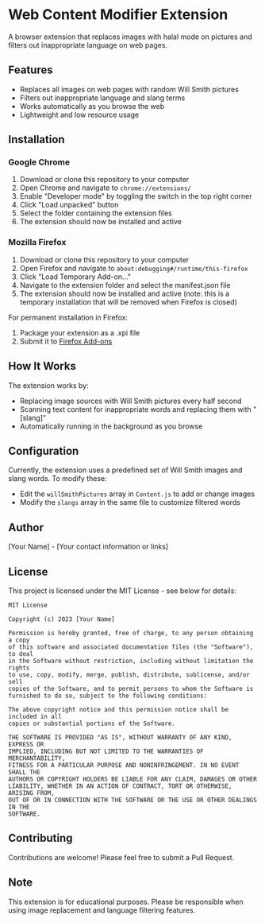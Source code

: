 # Web Content Modifier Extension

A browser extension that replaces images with halal mode on pictures and filters out inappropriate language on web pages.

## Features

- Replaces all images on web pages with random Will Smith pictures
- Filters out inappropriate language and slang terms
- Works automatically as you browse the web
- Lightweight and low resource usage

## Installation

### Google Chrome

1. Download or clone this repository to your computer
2. Open Chrome and navigate to `chrome://extensions/`
3. Enable "Developer mode" by toggling the switch in the top right corner
4. Click "Load unpacked" button
5. Select the folder containing the extension files
6. The extension should now be installed and active

### Mozilla Firefox

1. Download or clone this repository to your computer
2. Open Firefox and navigate to `about:debugging#/runtime/this-firefox`
3. Click "Load Temporary Add-on..."
4. Navigate to the extension folder and select the manifest.json file
5. The extension should now be installed and active (note: this is a temporary installation that will be removed when Firefox is closed)

For permanent installation in Firefox:

1. Package your extension as a .xpi file
2. Submit it to [Firefox Add-ons](https://addons.mozilla.org/developers/)

## How It Works

The extension works by:

- Replacing image sources with Will Smith pictures every half second
- Scanning text content for inappropriate words and replacing them with "[slang]"
- Automatically running in the background as you browse

## Configuration

Currently, the extension uses a predefined set of Will Smith images and slang words. To modify these:

- Edit the `willSmithPictures` array in `Content.js` to add or change images
- Modify the `slangs` array in the same file to customize filtered words

## Author

[Your Name] - [Your contact information or links]

## License

This project is licensed under the MIT License - see below for details:

```
MIT License

Copyright (c) 2023 [Your Name]

Permission is hereby granted, free of charge, to any person obtaining a copy
of this software and associated documentation files (the "Software"), to deal
in the Software without restriction, including without limitation the rights
to use, copy, modify, merge, publish, distribute, sublicense, and/or sell
copies of the Software, and to permit persons to whom the Software is
furnished to do so, subject to the following conditions:

The above copyright notice and this permission notice shall be included in all
copies or substantial portions of the Software.

THE SOFTWARE IS PROVIDED "AS IS", WITHOUT WARRANTY OF ANY KIND, EXPRESS OR
IMPLIED, INCLUDING BUT NOT LIMITED TO THE WARRANTIES OF MERCHANTABILITY,
FITNESS FOR A PARTICULAR PURPOSE AND NONINFRINGEMENT. IN NO EVENT SHALL THE
AUTHORS OR COPYRIGHT HOLDERS BE LIABLE FOR ANY CLAIM, DAMAGES OR OTHER
LIABILITY, WHETHER IN AN ACTION OF CONTRACT, TORT OR OTHERWISE, ARISING FROM,
OUT OF OR IN CONNECTION WITH THE SOFTWARE OR THE USE OR OTHER DEALINGS IN THE
SOFTWARE.
```

## Contributing

Contributions are welcome! Please feel free to submit a Pull Request.

## Note

This extension is for educational purposes. Please be responsible when using image replacement and language filtering features.
